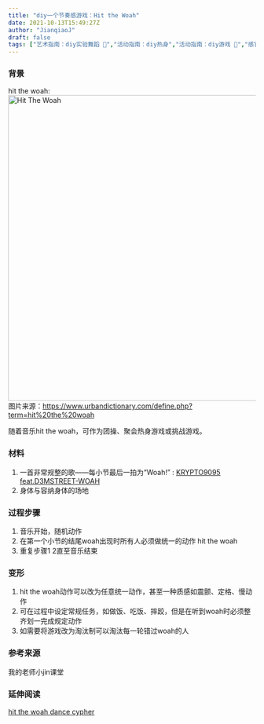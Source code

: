 ```yaml
---
title: "diy一个节奏感游戏：Hit the Woah"
date: 2021-10-13T15:49:27Z
author: "JianqiaoJ"
draft: false
tags: ["艺术指南：diy实验舞蹈 💃","活动指南：diy热身","活动指南：diy游戏 🎳","感官指南：diy一种怀旧感 🕞","政治指南：diy一种统一"]
---
```


### 背景
hit the woah:
<img width="623" alt="Hit The Woah" src="https://user-images.githubusercontent.com/32622905/137168186-f4315ccb-64fd-43f1-86e9-8136f5e5472b.png">
图片来源：https://www.urbandictionary.com/define.php?term=hit%20the%20woah

随着音乐hit the woah，可作为团操、聚会热身游戏或挑战游戏。

### 材料
1. 一首非常规整的歌——每小节最后一拍为“Woah!” : [KRYPTO9095 feat.D3MSTREET-WOAH](https://music.163.com/#/song?id=1372783563)
2. 身体与容纳身体的场地

### 过程步骤
1. 音乐开始，随机动作
2. 在第一个小节的结尾woah出现时所有人必须做统一的动作 hit the woah
3. 重复步骤1 2直至音乐结束

### 变形
1. hit the woah动作可以改为任意统一动作，甚至一种质感如震颤、定格、慢动作
2. 可在过程中设定常规任务，如做饭、吃饭、摔跤，但是在听到woah时必须整齐划一完成规定动作
3. 如需要将游戏改为淘汰制可以淘汰每一轮错过woah的人

### 参考来源
我的老师小jin课堂

### 延伸阅读
[hit the woah dance cypher](https://www.youtube.com/watch?v=afRki2_aNKg)



